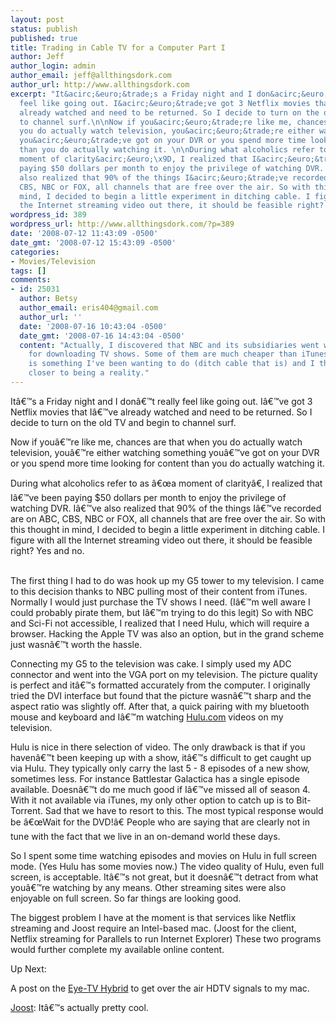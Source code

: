 ```yaml
---
layout: post
status: publish
published: true
title: Trading in Cable TV for a Computer Part I
author: Jeff
author_login: admin
author_email: jeff@allthingsdork.com
author_url: http://www.allthingsdork.com
excerpt: "It&acirc;&euro;&trade;s a Friday night and I don&acirc;&euro;&trade;t really
  feel like going out. I&acirc;&euro;&trade;ve got 3 Netflix movies that I&acirc;&euro;&trade;ve
  already watched and need to be returned. So I decide to turn on the old TV and begin
  to channel surf.\n\nNow if you&acirc;&euro;&trade;re like me, chances are that when
  you do actually watch television, you&acirc;&euro;&trade;re either watching something
  you&acirc;&euro;&trade;ve got on your DVR or you spend more time looking for content
  than you do actually watching it. \n\nDuring what alcoholics refer to as &acirc;&euro;&oelig;a
  moment of clarity&acirc;&euro;\x9D, I realized that I&acirc;&euro;&trade;ve been
  paying $50 dollars per month to enjoy the privilege of watching DVR. I&acirc;&euro;&trade;ve
  also realized that 90% of the things I&acirc;&euro;&trade;ve recorded are on ABC,
  CBS, NBC or FOX, all channels that are free over the air. So with this thought in
  mind, I decided to begin a little experiment in ditching cable. I figure with all
  the Internet streaming video out there, it should be feasible right? Yes and no.\n\n\n"
wordpress_id: 389
wordpress_url: http://www.allthingsdork.com/?p=389
date: '2008-07-12 11:43:09 -0500'
date_gmt: '2008-07-12 15:43:09 -0500'
categories:
- Movies/Television
tags: []
comments:
- id: 25031
  author: Betsy
  author_email: eris404@gmail.com
  author_url: ''
  date: '2008-07-16 10:43:04 -0500'
  date_gmt: '2008-07-16 14:43:04 -0500'
  content: "Actually, I discovered that NBC and its subsidiaries went with Amazon
    for downloading TV shows. Some of them are much cheaper than iTunes.\r\n\r\nThis
    is something I've been wanting to do (ditch cable that is) and I think it's getting
    closer to being a reality."
---
```

<p>It&acirc;&euro;&trade;s a Friday night and I don&acirc;&euro;&trade;t really feel like going out. I&acirc;&euro;&trade;ve got 3 Netflix movies that I&acirc;&euro;&trade;ve already watched and need to be returned. So I decide to turn on the old TV and begin to channel surf.</p>
<p>Now if you&acirc;&euro;&trade;re like me, chances are that when you do actually watch television, you&acirc;&euro;&trade;re either watching something you&acirc;&euro;&trade;ve got on your DVR or you spend more time looking for content than you do actually watching it. </p>
<p>During what alcoholics refer to as &acirc;&euro;&oelig;a moment of clarity&acirc;&euro;, I realized that I&acirc;&euro;&trade;ve been paying $50 dollars per month to enjoy the privilege of watching DVR. I&acirc;&euro;&trade;ve also realized that 90% of the things I&acirc;&euro;&trade;ve recorded are on ABC, CBS, NBC or FOX, all channels that are free over the air. So with this thought in mind, I decided to begin a little experiment in ditching cable. I figure with all the Internet streaming video out there, it should be feasible right? Yes and no.</p>
<p><a id="more"></a><a id="more-389"></a><br />
The first thing I had to do was hook up my G5 tower to my television. I came to this decision thanks to NBC pulling most of their content from iTunes. Normally I would just purchase the TV shows I need. (I&acirc;&euro;&trade;m well aware I could probably pirate them, but I&acirc;&euro;&trade;m trying to do this legit) So with NBC and Sci-Fi not accessible, I realized that I need Hulu, which will require a browser. Hacking the Apple TV was also an option, but in the grand scheme just wasn&acirc;&euro;&trade;t worth the hassle.</p>
<p>Connecting my G5 to the television was cake. I simply used my ADC connector and went into the VGA port on my television. The picture quality is perfect and it&acirc;&euro;&trade;s formatted accurately from the computer. I originally tried the DVI interface but found that the picture wasn&acirc;&euro;&trade;t sharp and the aspect ratio was slightly off.  After that, a quick pairing with my bluetooth mouse and keyboard and I&acirc;&euro;&trade;m watching <a href="http://www.hulu.com">Hulu.com</a> videos on my television.</p>
<p>Hulu is nice in there selection of video. The only drawback is that if you haven&acirc;&euro;&trade;t been keeping up with a show, it&acirc;&euro;&trade;s difficult to get caught up via Hulu. They typically only carry the last 5 - 8 episodes of a new show, sometimes less. For instance Battlestar Galactica has a single episode available. Doesn&acirc;&euro;&trade;t do me much good if I&acirc;&euro;&trade;ve missed all of season 4.  With it not available via iTunes, my only other option to catch up is to Bit-Torrent. Sad that we have to resort to this. The most typical response would be &acirc;&euro;&oelig;Wait for the DVD!&acirc;&euro; People who are saying that are clearly not in tune with the fact that we live in an on-demand world these days.</p>
<p>So I spent some time watching episodes and movies on Hulu in full screen mode. (Yes Hulu has some movies now.) The video quality of Hulu, even full screen, is acceptable. It&acirc;&euro;&trade;s not great, but it doesn&acirc;&euro;&trade;t detract from what you&acirc;&euro;&trade;re watching by any means. Other streaming sites were also enjoyable on full screen. So far things are looking good. </p>
<p>The biggest problem I have at the moment is that services like Netflix streaming and Joost require an Intel-based mac. (Joost for the client, Netflix streaming for Parallels to run Internet Explorer) These two programs would further complete my available online content.</p>
<p>Up Next:</p>
<p>A post on the <a href="http://www.elgato.com/elgato/na/mainmenu/products/hybrid/product1.en.html">Eye-TV Hybrid</a> to get over the air HDTV signals to my mac. </p>
<p><a href="http://www.joost.com">Joost</a>: It&acirc;&euro;&trade;s actually pretty cool.</p>
